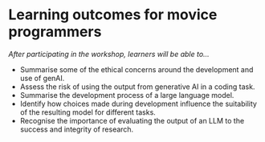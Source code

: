 # Learning outcomes for movice programmers
_After participating in the workshop, learners will be able to…_

* Summarise some of the ethical concerns around the development and use of genAI.
* Assess the risk of using the output from generative AI in a coding task.
* Summarise the development process of a large language model.
* Identify how choices made during development influence the suitability of the resulting model for different tasks.
* Recognise the importance of evaluating the output of an LLM to the success and integrity of research.
